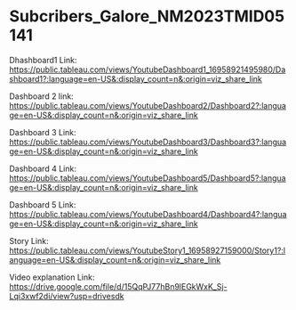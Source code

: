 # Subcribers_Galore_NM2023TMID05141

Dhashboard1 Link: https://public.tableau.com/views/YoutubeDashboard1_16958921495980/Dashboard1?:language=en-US&:display_count=n&:origin=viz_share_link

Dashboard 2 link: https://public.tableau.com/views/YoutubeDashboard2/Dashboard2?:language=en-US&:display_count=n&:origin=viz_share_link

Dashboard 3 Link: https://public.tableau.com/views/YoutubeDashboard3/Dashboard3?:language=en-US&:display_count=n&:origin=viz_share_link

Dashboard 4 Link: https://public.tableau.com/views/YoutubeDashboard5/Dashboard5?:language=en-US&:display_count=n&:origin=viz_share_link

Dashboard 5 Link: https://public.tableau.com/views/YoutubeDashboard4/Dashboard4?:language=en-US&:display_count=n&:origin=viz_share_link

Story Link: https://public.tableau.com/views/YoutubeStory1_16958927159000/Story1?:language=en-US&:display_count=n&:origin=viz_share_link

Video explanation Link: https://drive.google.com/file/d/15QqPJ77hBn9lEGkWxK_Sj-Lqi3xwf2di/view?usp=drivesdk
